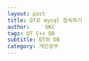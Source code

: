 ```yaml
---
layout: post
title: QT로 mysql 접속하기
author:     UKC
tags: QT C++ DB
subtitle: QT와 DB
category: 개인공부
---
```



